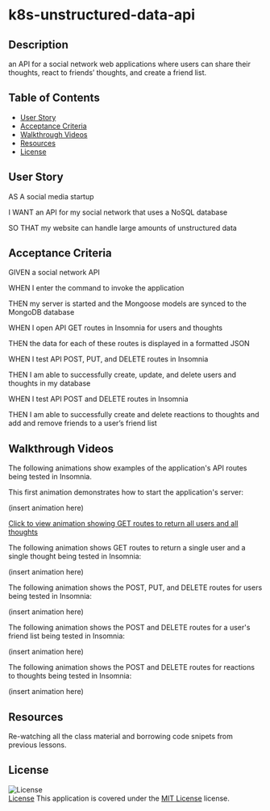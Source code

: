 # k8s-unstructured-data-api

## Description
an API for a social network web applications where users can share their thoughts, react to friends’ thoughts, and create a friend list.

## Table of Contents
- [User Story](#user-story)
- [Acceptance Criteria](#acceptance-criteria)
- [Walkthrough Videos](#walkthrough-videos)
- [Resources](#resources)
- [License](#license)

## User Story
AS A social media startup

I WANT an API for my social network that uses a NoSQL database

SO THAT my website can handle large amounts of unstructured data

## Acceptance Criteria
GIVEN a social network API

WHEN I enter the command to invoke the application

THEN my server is started and the Mongoose models are synced to the MongoDB database

WHEN I open API GET routes in Insomnia for users and thoughts

THEN the data for each of these routes is displayed in a formatted JSON

WHEN I test API POST, PUT, and DELETE routes in Insomnia

THEN I am able to successfully create, update, and delete users and thoughts in my database

WHEN I test API POST and DELETE routes in Insomnia

THEN I am able to successfully create and delete reactions to thoughts and add and remove friends to a user’s friend list

## Walkthrough Videos
The following animations show examples of the application's API routes being tested in Insomnia. 

This first animation demonstrates how to start the application's server: 

(insert animation here)



[Click to view animation showing GET routes to return all users and all thoughts](https://drive.google.com/file/d/1dTRUGFIg3FJL2MKkbTodPMjV-oaDy4ta/view)

The following animation shows GET routes to return a single user and a single thought being tested in Insomnia:

(insert animation here)

The following animation shows the POST, PUT, and DELETE routes for users being tested in Insomnia:

(insert animation here)

The following animation shows the POST and DELETE routes for a user's friend list being tested in Insomnia:

(insert animation here)

The following animation shows the POST and DELETE routes for reactions to thoughts being tested in Insomnia:

(insert animation here)

## Resources
Re-watching all the class material and borrowing code snipets from previous lessons. 

## License
![License](https://img.shields.io/badge/License-MIT%20License-brightgreen)  
[License](./LICENSE)
This application is covered under the [MIT License](./LICENSE) license.
